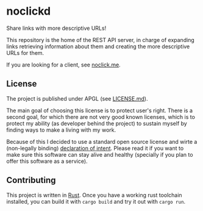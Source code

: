 # noclickd

Share links with more descriptive URLs!

This repository is the home of the REST API server, in charge of expanding
links retrieving information about them and creating the more descriptive URLs
for them.

If you are looking for a client, see
[noclick.me](https://github.com/noclick-me/noclick.me).

## License

The project is published under APGL (see [LICENSE.md](LICENSE.md)).

The main goal of choosing this license is to protect user's right. There is
a second goal, for which there are not very good known licenses, which is to
protect my ability (as developer behind the project) to sustain myself by
finding ways to make a living with my work.

Because of this I decided to use a standard open source license and wirte
a (non-legally binding) [declaration of
intent](https://github.com/llucax/llucax/blob/main/license-declaration-of-intent-v1.md).
Please read it if you want to make sure this software can stay alive and
healthy (specially if you plan to offer this software as a service).

## Contributing

This project is written in [Rust](https://https://www.rust-lang.org/). Once you have
a working rust toolchain installed, you can build it with `cargo build` and try
it out with `cargo run`.
